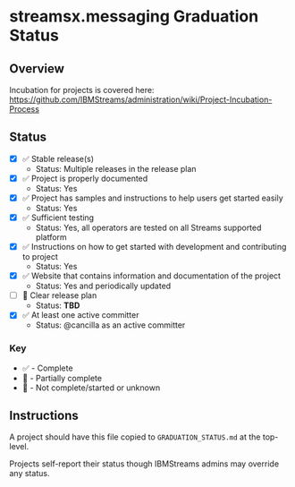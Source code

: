 # streamsx.messaging Graduation Status


## Overview
Incubation for projects is covered here: https://github.com/IBMStreams/administration/wiki/Project-Incubation-Process

## Status

- [x] :white_check_mark: Stable release(s)
  * Status: Multiple releases in the release plan
- [x] :white_check_mark: Project is properly documented
  * Status: Yes
- [x] :white_check_mark: Project has samples and instructions to help users get started easily
  * Status: Yes
- [x] :white_check_mark: Sufficient testing
  * Status: Yes, all operators are tested on all Streams supported platform
- [x] :white_check_mark: Instructions on how to get started with development and contributing to project
  * Status: Yes
- [x] :white_check_mark: Website that contains information and documentation of the project
  * Status: Yes and periodically updated
- [ ] :red_circle: Clear release plan
  * Status: **TBD**
- [x] :white_check_mark: At least one active committer
  * Status: @cancilla as an active committer

### Key
* :white_check_mark: - Complete
* :large_orange_diamond: - Partially complete
* :red_circle: - Not complete/started or unknown

## Instructions
A project should have this file copied to `GRADUATION_STATUS.md` at the top-level.

Projects self-report their status though IBMStreams admins may override any status.
